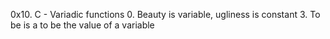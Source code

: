 0x10. C - Variadic functions
0. Beauty is variable, ugliness is constant
3. To be is a to be the value of a variable
